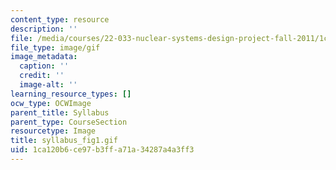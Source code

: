 ```yaml
---
content_type: resource
description: ''
file: /media/courses/22-033-nuclear-systems-design-project-fall-2011/1ca120b6ce97b3ffa71a34287a4a3ff3_syllabus_fig1.gif
file_type: image/gif
image_metadata:
  caption: ''
  credit: ''
  image-alt: ''
learning_resource_types: []
ocw_type: OCWImage
parent_title: Syllabus
parent_type: CourseSection
resourcetype: Image
title: syllabus_fig1.gif
uid: 1ca120b6-ce97-b3ff-a71a-34287a4a3ff3
---
```


